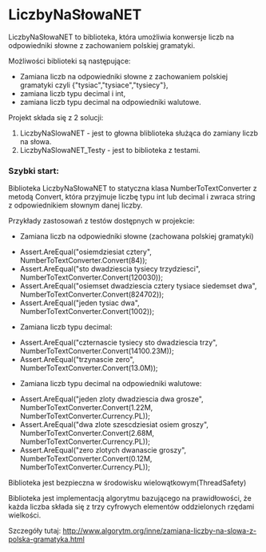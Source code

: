 LiczbyNaSłowaNET
================

LiczbyNaSłowaNET to biblioteka, która umożliwia konwersje liczb na odpowiedniki słowne z zachowaniem polskiej gramatyki.

Możliwości biblioteki są następujące:

* Zamiana liczb na odpowiedniki słowne z zachowaniem polskiej gramatyki czyli  {"tysiac","tysiace","tysiecy"},
* zamiana liczb typu decimal i int,
* zamiana liczb typu decimal na odpowiedniki walutowe.

Projekt składa się z 2 solucji:

1. LiczbyNaSlowaNET - jest to głowna bliblioteka służąca do zamiany liczb na słowa.
2. LiczbyNaSlowaNET_Testy - jest to biblioteka z testami.

### Szybki start:

Biblioteka LiczbyNaSłowaNET to statyczna klasa NumberToTextConverter z metodą Convert, która przyjmuje liczbę typu int lub decimal i zwraca string z odpowiednikiem słownym danej liczby.

Przykłady zastosowań z testów dostępnych w projekcie:

* Zamiana liczb na odpowiedniki słowne (zachowana polskiej gramatyki)
 -  Assert.AreEqual("osiemdziesiat cztery", NumberToTextConverter.Convert(84));
 -  Assert.AreEqual("sto dwadziescia tysiecy trzydziesci", NumberToTextConverter.Convert(120030));
 -  Assert.AreEqual("osiemset dwadziescia cztery tysiace siedemset dwa", NumberToTextConverter.Convert(824702));
 -  Assert.AreEqual("jeden tysiac dwa", NumberToTextConverter.Convert(1002)); 

* Zamiana liczb typu decimal:
 -   Assert.AreEqual("czternascie tysiecy sto dwadziescia trzy", NumberToTextConverter.Convert(14100.23M));
 -   Assert.AreEqual("trzynascie zero", NumberToTextConverter.Convert(13.0M));

* Zamiana liczb typu decimal na odpowiedniki walutowe:
 - Assert.AreEqual("jeden zloty dwadziescia dwa grosze", NumberToTextConverter.Convert(1.22M,  NumberToTextConverter.Currency.PL));
 -   Assert.AreEqual("dwa zlote szescdziesiat osiem groszy", NumberToTextConverter.Convert(2.68M, NumberToTextConverter.Currency.PL));
 -   Assert.AreEqual("zero zlotych dwanascie groszy", NumberToTextConverter.Convert(0.12M, NumberToTextConverter.Currency.PL));

Biblioteka jest bezpieczna w środowisku wielowątkowym(ThreadSafety)

Biblioteka jest implementacją algorytmu bazującego na prawidłowości, że każda liczba składa się z trzy cyfrowych elementów oddzielonych rzędami wielkości.

Szczegóły tutaj: http://www.algorytm.org/inne/zamiana-liczby-na-slowa-z-polska-gramatyka.html

